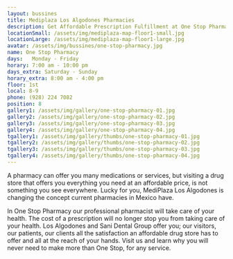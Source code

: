 ```yaml
---
layout: bussines
title: Mediplaza Los Algodones Pharmacies
description: Get Affordable Prescription Fulfillment at One Stop Pharmacy Located at Mediplaza Los Algodones in Mexico. Find Everything You Need for Your Post Treatment Care and Get the Best Guidance from Our Experts.
locationSmall: /assets/img/mediplaza-map-floor1-small.jpg
locationLarge: /assets/img/mediplaza-map-floor1-large.jpg
avatar: /assets/img/bussines/one-stop-pharmacy.jpg
name: One Stop Pharmacy
days:	Monday - Friday
horary: 7:00 am - 10:00 pm
days_extra: Saturday - Sunday
horary_extra: 8:00 am - 4:00 pm
floor: 1st
local: 8-9
phone: (928) 224 7082
position: 8
gallery1: /assets/img/gallery/one-stop-pharmacy-01.jpg
gallery2: /assets/img/gallery/one-stop-pharmacy-02.jpg
gallery3: /assets/img/gallery/one-stop-pharmacy-03.jpg
gallery4: /assets/img/gallery/one-stop-pharmacy-04.jpg
tgallery1: /assets/img/gallery/thumbs/one-stop-pharmacy-01.jpg
tgallery2: /assets/img/gallery/thumbs/one-stop-pharmacy-02.jpg
tgallery3: /assets/img/gallery/thumbs/one-stop-pharmacy-03.jpg
tgallery4: /assets/img/gallery/thumbs/one-stop-pharmacy-04.jpg
---
```

A pharmacy can offer you many medications or services, but visiting a drug store that offers you everything you need at an affordable price, is not something you see everywhere. Lucky for you, MediPlaza Los Algodones is changing the concept current pharmacies in Mexico have.

In One Stop Pharmacy our professional pharmacist will take care of your health. The cost of a prescription will no longer stop you from taking care of your health.
Los Algodones and Sani Dental Group offer you; our visitors, our patients, our clients all the satisfaction an affordable drug store has to offer and all at the reach of your hands. Visit us and learn why you will never need to make more than One Stop, for any service.